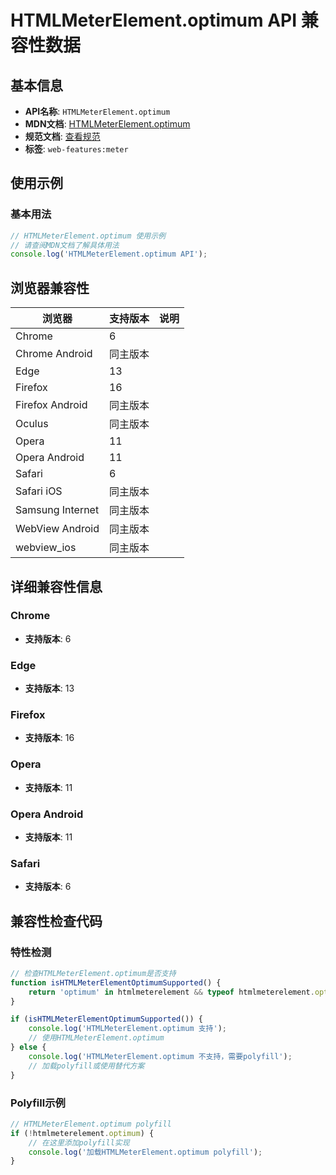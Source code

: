 # HTMLMeterElement.optimum API 兼容性数据

## 基本信息

- **API名称**: `HTMLMeterElement.optimum`
- **MDN文档**: [HTMLMeterElement.optimum](https://developer.mozilla.org/docs/Web/API/HTMLMeterElement/optimum)
- **规范文档**: [查看规范](https://html.spec.whatwg.org/multipage/form-elements.html#dom-meter-optimum)
- **标签**: `web-features:meter`

## 使用示例

### 基本用法

```javascript
// HTMLMeterElement.optimum 使用示例
// 请查阅MDN文档了解具体用法
console.log('HTMLMeterElement.optimum API');
```

## 浏览器兼容性

| 浏览器 | 支持版本 | 说明 |
|--------|----------|------|
| Chrome | 6 |  |
| Chrome Android | 同主版本 |  |
| Edge | 13 |  |
| Firefox | 16 |  |
| Firefox Android | 同主版本 |  |
| Oculus | 同主版本 |  |
| Opera | 11 |  |
| Opera Android | 11 |  |
| Safari | 6 |  |
| Safari iOS | 同主版本 |  |
| Samsung Internet | 同主版本 |  |
| WebView Android | 同主版本 |  |
| webview_ios | 同主版本 |  |

## 详细兼容性信息

### Chrome

- **支持版本**: 6

### Edge

- **支持版本**: 13

### Firefox

- **支持版本**: 16

### Opera

- **支持版本**: 11

### Opera Android

- **支持版本**: 11

### Safari

- **支持版本**: 6

## 兼容性检查代码

### 特性检测

```javascript
// 检查HTMLMeterElement.optimum是否支持
function isHTMLMeterElementOptimumSupported() {
    return 'optimum' in htmlmeterelement && typeof htmlmeterelement.optimum === 'function';
}

if (isHTMLMeterElementOptimumSupported()) {
    console.log('HTMLMeterElement.optimum 支持');
    // 使用HTMLMeterElement.optimum
} else {
    console.log('HTMLMeterElement.optimum 不支持，需要polyfill');
    // 加载polyfill或使用替代方案
}
```

### Polyfill示例

```javascript
// HTMLMeterElement.optimum polyfill
if (!htmlmeterelement.optimum) {
    // 在这里添加polyfill实现
    console.log('加载HTMLMeterElement.optimum polyfill');
}
```

